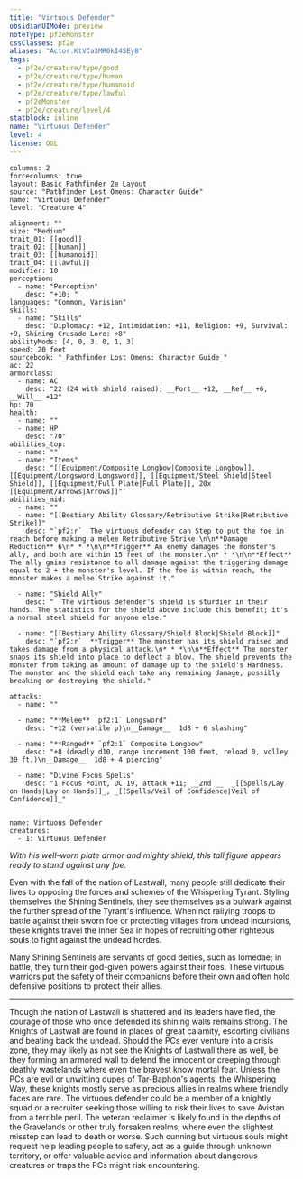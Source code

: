```yaml
---
title: "Virtuous Defender"
obsidianUIMode: preview
noteType: pf2eMonster
cssClasses: pf2e
aliases: "Actor.KtVCa3MR0kI4SEy8" 
tags:
  - pf2e/creature/type/good
  - pf2e/creature/type/human
  - pf2e/creature/type/humanoid
  - pf2e/creature/type/lawful
  - pf2eMonster
  - pf2e/creature/level/4
statblock: inline
name: "Virtuous Defender"
level: 4
license: OGL
---
```


```statblock
columns: 2
forcecolumns: true
layout: Basic Pathfinder 2e Layout
source: "Pathfinder Lost Omens: Character Guide"
name: "Virtuous Defender"
level: "Creature 4"

alignment: ""
size: "Medium"
trait_01: [[good]]
trait_02: [[human]]
trait_03: [[humanoid]]
trait_04: [[lawful]]
modifier: 10
perception:
  - name: "Perception"
    desc: "+10; "
languages: "Common, Varisian"
skills:
  - name: "Skills"
    desc: "Diplomacy: +12, Intimidation: +11, Religion: +9, Survival: +9, Shining Crusade Lore: +8"
abilityMods: [4, 0, 3, 0, 1, 3]
speed: 20 feet
sourcebook: "_Pathfinder Lost Omens: Character Guide_"
ac: 22
armorclass:
  - name: AC
    desc: "22 (24 with shield raised); __Fort__ +12, __Ref__ +6, __Will__ +12"
hp: 70
health:
  - name: ""
  - name: HP
    desc: "70"
abilities_top:
  - name: ""
  - name: "Items"
    desc: "[[Equipment/Composite Longbow|Composite Longbow]], [[Equipment/Longsword|Longsword]], [[Equipment/Steel Shield|Steel Shield]], [[Equipment/Full Plate|Full Plate]], 20x [[Equipment/Arrows|Arrows]]"
abilities_mid:
  - name: ""
  - name: "[[Bestiary Ability Glossary/Retributive Strike|Retributive Strike]]"
    desc: "`pf2:r`  The virtuous defender can Step to put the foe in reach before making a melee Retributive Strike.\n\n**Damage Reduction** 6\n* * *\n\n**Trigger** An enemy damages the monster's ally, and both are within 15 feet of the monster.\n* * *\n\n**Effect** The ally gains resistance to all damage against the triggering damage equal to 2 + the monster's level. If the foe is within reach, the monster makes a melee Strike against it."

  - name: "Shield Ally"
    desc: "  The virtuous defender's shield is sturdier in their hands. The statistics for the shield above include this benefit; it's a normal steel shield for anyone else."

  - name: "[[Bestiary Ability Glossary/Shield Block|Shield Block]]"
    desc: "`pf2:r`  **Trigger** The monster has its shield raised and takes damage from a physical attack.\n* * *\n\n**Effect** The monster snaps its shield into place to deflect a blow. The shield prevents the monster from taking an amount of damage up to the shield's Hardness. The monster and the shield each take any remaining damage, possibly breaking or destroying the shield."

attacks:
  - name: ""

  - name: "**Melee** `pf2:1` Longsword"
    desc: "+12 (versatile p)\n__Damage__  1d8 + 6 slashing"

  - name: "**Ranged** `pf2:1` Composite Longbow"
    desc: "+8 (deadly d10, range increment 100 feet, reload 0, volley 30 ft.)\n__Damage__  1d8 + 4 piercing"

  - name: "Divine Focus Spells"
    desc: "1 Focus Point, DC 19, attack +11; __2nd __  _[[Spells/Lay on Hands|Lay on Hands]]_, _[[Spells/Veil of Confidence|Veil of Confidence]]_"
 
```

```encounter-table
name: Virtuous Defender
creatures:
  - 1: Virtuous Defender
```



_With his well-worn plate armor and mighty shield, this tall figure appears ready to stand against any foe._

Even with the fall of the nation of Lastwall, many people still dedicate their lives to opposing the forces and schemes of the Whispering Tyrant. Styling themselves the Shining Sentinels, they see themselves as a bulwark against the further spread of the Tyrant's influence. When not rallying troops to battle against their sworn foe or protecting villages from undead incursions, these knights travel the Inner Sea in hopes of recruiting other righteous souls to fight against the undead hordes.

Many Shining Sentinels are servants of good deities, such as Iomedae; in battle, they turn their god-given powers against their foes. These virtuous warriors put the safety of their companions before their own and often hold defensive positions to protect their allies.

* * *

Though the nation of Lastwall is shattered and its leaders have fled, the courage of those who once defended its shining walls remains strong. The Knights of Lastwall are found in places of great calamity, escorting civilians and beating back the undead. Should the PCs ever venture into a crisis zone, they may likely as not see the Knights of Lastwall there as well, be they forming an armored wall to defend the innocent or creeping through deathly wastelands where even the bravest know mortal fear. Unless the PCs are evil or unwitting dupes of Tar-Baphon's agents, the Whispering Way, these knights mostly serve as precious allies in realms where friendly faces are rare. The virtuous defender could be a member of a knightly squad or a recruiter seeking those willing to risk their lives to save Avistan from a terrible peril. The veteran reclaimer is likely found in the depths of the Gravelands or other truly forsaken realms, where even the slightest misstep can lead to death or worse. Such cunning but virtuous souls might request help leading people to safety, act as a guide through unknown territory, or offer valuable advice and information about dangerous creatures or traps the PCs might risk encountering.
